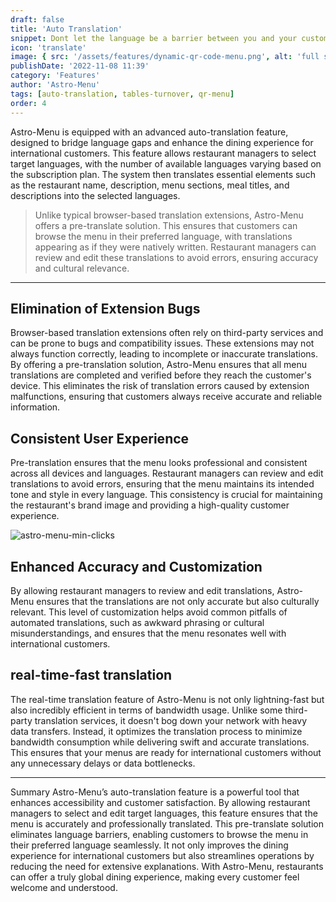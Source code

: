 ```yaml
---
draft: false
title: 'Auto Translation'
snippet: Dont let the language be a barrier between you and your customers. Astro Menu will automatically translate your menu to your most frequent customers languages, and you can always add more languages.
icon: 'translate'
image: { src: '/assets/features/dynamic-qr-code-menu.png', alt: 'full stack web development' }
publishDate: '2022-11-08 11:39'
category: 'Features'
author: 'Astro-Menu'
tags: [auto-translation, tables-turnover, qr-menu]
order: 4
---
```


Astro-Menu is equipped with an advanced auto-translation feature, designed to bridge language gaps and enhance the dining experience for international customers. This feature allows restaurant managers to select target languages, with the number of available languages varying based on the subscription plan. The system then translates essential elements such as the restaurant name, description, menu sections, meal titles, and descriptions into the selected languages.

> <p class='text-primary'>Unlike typical browser-based translation extensions, Astro-Menu offers a pre-translate solution. This ensures that customers can browse the menu in their preferred language, with translations appearing as if they were natively written. Restaurant managers can review and edit these translations to avoid errors, ensuring accuracy and cultural relevance.</p>

---

## Elimination of Extension Bugs

Browser-based translation extensions often rely on third-party services and can be prone to bugs and compatibility issues. These extensions may not always function correctly, leading to incomplete or inaccurate translations. By offering a pre-translation solution, Astro-Menu ensures that all menu translations are completed and verified before they reach the customer's device. This eliminates the risk of translation errors caused by extension malfunctions, ensuring that customers always receive accurate and reliable information.

## Consistent User Experience

Pre-translation ensures that the menu looks professional and consistent across all devices and languages. Restaurant managers can review and edit translations to avoid errors, ensuring that the menu maintains its intended tone and style in every language. This consistency is crucial for maintaining the restaurant's brand image and providing a high-quality customer experience.

<div class='sm:grid sm:grid-cols-2 gap-5 place-items-center'>
<img src='/assets/features/translation.gif' alt='astro-menu-min-clicks' class='border-2 border-gray-800 rounded-lg w-64'>
<div>

## Enhanced Accuracy and Customization

By allowing restaurant managers to review and edit translations, Astro-Menu ensures that the translations are not only accurate but also culturally relevant. This level of customization helps avoid common pitfalls of automated translations, such as awkward phrasing or cultural misunderstandings, and ensures that the menu resonates well with international customers.

## real-time-fast translation

The real-time translation feature of Astro-Menu is not only lightning-fast but also incredibly efficient in terms of bandwidth usage. Unlike some third-party translation services, it doesn't bog down your network with heavy data transfers. Instead, it optimizes the translation process to minimize bandwidth consumption while delivering swift and accurate translations. This ensures that your menus are ready for international customers without any unnecessary delays or data bottlenecks.

</div>
</div>

---

Summary
Astro-Menu’s auto-translation feature is a powerful tool that enhances accessibility and customer satisfaction. By allowing restaurant managers to select and edit target languages, this feature ensures that the menu is accurately and professionally translated. This pre-translate solution eliminates language barriers, enabling customers to browse the menu in their preferred language seamlessly. It not only improves the dining experience for international customers but also streamlines operations by reducing the need for extensive explanations. With Astro-Menu, restaurants can offer a truly global dining experience, making every customer feel welcome and understood.
